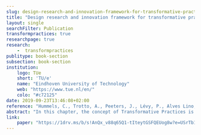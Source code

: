 ```yaml
---
slug: design-research-and-innovation-framework-for-transformative-practices
title: "Design research and innovation framework for transformative practices"
layout: single
searchFilter: Publication
transformpractices: true
researchpage: true
research: 
    -  transformpractices
publitype: book-section
subsection: book-section
institution:
    logo: TUe
    short: 'TU/e'
    name: "Eindhoven University of Technology"
    web: "https://www.tue.nl/en/"
    colo: "#c72125"
date: 2019-09-23T13:46:08+02:00
reference: "Hummels, C., Trotto, A., Peeters, J., Lévy, P., Alves Lino, J. & Klooster, S. (2019). Design research and innovation framework for transformative practices. In Strategy for change (pp. 52-76). Glasgow, UK: Glasgow Caledonian University. ISBN: 978-972-789-482-6"
abstract: "In this chapter, the concept of Transformative Practices is introduced, i.e. shared relative steady ways of living and working with others (Wittgenstein, 1993), including specific configurations of actions, norms and knowledge (Freeman et al., 2011) and related tools and environments, focused at addressing our societal challenges, by transforming (elevating) our personal and social ethics and related behaviour through designing new ways of interaction with each other and the world. Through design research and innovation within these practices, we work together towards social-culturally, environmentally and economically sustainable communities."
link:
    paper: "https://1drv.ms/b/s!AnQx_v88q65Q1-tIteytGSFQEUog8w?e=USrTb1"
---
```

